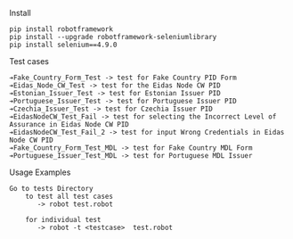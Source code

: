 Install

    pip install robotframework
    pip install --upgrade robotframework-seleniumlibrary
    pip install selenium==4.9.0

Test cases

    ➔Fake_Country_Form_Test -> test for Fake Country PID Form 
    ➔Eidas_Node_CW_Test -> test for the Eidas Node CW PID
    ➔Estonian_Issuer_Test -> test for Estonian Issuer PID
    ➔Portuguese_Issuer_Test -> test for Portuguese Issuer PID
    ➔Czechia_Issuer_Test -> test for Czechia Issuer PID
    ➔EidasNodeCW_Test_Fail -> test for selecting the Incorrect Level of Assurance in Eidas Node CW PID
    ➔EidasNodeCW_Test_Fail_2 -> test for input Wrong Credentials in Eidas Node CW PID
    ➔Fake_Country_Form_Test_MDL -> test for Fake Country MDL Form
    ➔Portuguese_Issuer_Test_MDL -> test for Portuguese MDL Issuer
    

Usage Examples

    Go to tests Directory
        to test all test cases
           -> robot test.robot 

        for individual test
           -> robot -t <testcase>  test.robot     
